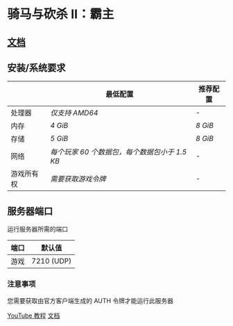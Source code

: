 # 骑马与砍杀 II：霸主

## [文档](https://moddocs.bannerlord.com/multiplayer/hosting_server/)


## 安装/系统要求
<!--Make changes to reflect the server minimum/recommended hardware specs-->
|  | 最低配置 | 推荐配置 |
|---------|---------|---------|
| 处理器 | *仅支持 AMD64* | *-* |
| 内存 | *4 GiB* | *8 GiB* |
| 存储 | *5 GiB* | *8 GiB* |
| 网络 | *每个玩家 60 个数据包，每个数据包小于 1.5 KB* | *-* |
| 游戏所有权 | *需要获取游戏令牌* | *-* |

## 服务器端口

运行服务器所需的端口

| 端口    | 默认值 |
|---------|---------|
| 游戏    | 7210 (UDP)   |

### 注意事项

您需要获取由官方客户端生成的 AUTH 令牌才能运行此服务器

[YouTube 教程](https://www.youtube.com/watch?v=9Hvuz12Bfzg)
[文档](https://moddocs.bannerlord.com/multiplayer/hosting_server/#generating-a-token) 